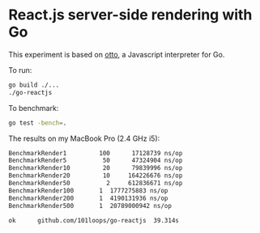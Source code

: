 React.js server-side rendering with Go
=====

This experiment is based on [otto](https://github.com/robertkrimen/otto), a Javascript interpreter for Go.

To run:
```bash
go build ./...
./go-reactjs
```

To benchmark:
```bash
go test -bench=.
```

The results on my MacBook Pro (2.4 GHz i5):
```bash
BenchmarkRender1	     100	  17128739 ns/op
BenchmarkRender5	      50	  47324904 ns/op
BenchmarkRender10	      20	  79839996 ns/op
BenchmarkRender20	      10	 164226676 ns/op
BenchmarkRender50	       2	 612836671 ns/op
BenchmarkRender100	     1	1777275883 ns/op
BenchmarkRender200	     1	4190131936 ns/op
BenchmarkRender500	     1	20789000942 ns/op

ok  	github.com/101loops/go-reactjs	39.314s
```
